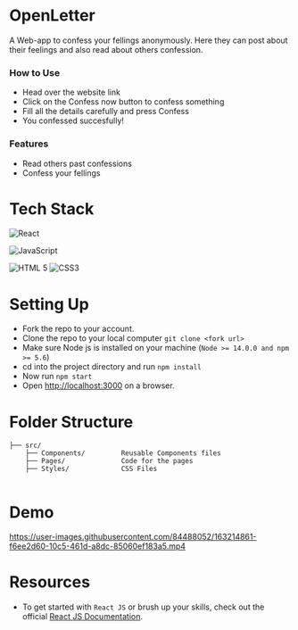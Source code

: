 # OpenLetter

A Web-app to confess your fellings anonymously. Here they can post about their feelings and also read about others confession.

### How to Use
- Head over the website link 
- Click on the Confess now button to confess something 
- Fill all the details carefully and press Confess 
- You confessed succesfully!

### Features
- Read others past confessions
- Confess your fellings

# Tech Stack

![React](https://img.shields.io/badge/react-%2320232a.svg?style=for-the-badge&logo=react&logoColor=%2361DAFB)

![JavaScript](https://img.shields.io/badge/javascript-%23323330.svg?style=for-the-badge&logo=javascript&logoColor=%23F7DF1E)

![HTML 5](https://img.shields.io/badge/HTML5-E34F26?style=for-the-badge&logo=html5&logoColor=white)
![CSS3](https://img.shields.io/badge/CSS3-1572B6?style=for-the-badge&logo=css3&logoColor=white)

# Setting Up

- Fork the repo to your account.
- Clone the repo to your local computer `git clone <fork url>`
- Make sure Node js is installed on your machine (`Node >= 14.0.0 and npm >= 5.6`)
- cd into the project directory and run `npm install`
- Now run `npm start`
- Open [http://localhost:3000](http://localhost:3000) on a browser.

# Folder Structure

```
├── src/
    ├── Components/         Reusable Components files
    ├── Pages/              Code for the pages
    ├── Styles/             CSS Files
   
```

# Demo


https://user-images.githubusercontent.com/84488052/163214861-f6ee2d60-10c5-461d-a8dc-85060ef183a5.mp4



# Resources

- To get started with `React JS` or brush up your skills, check out the official [React JS Documentation](https://reactjs.org/tutorial/tutorial.html).
